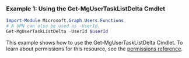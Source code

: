 ### Example 1: Using the Get-MgUserTaskListDelta Cmdlet
```powershell
Import-Module Microsoft.Graph.Users.Functions
# A UPN can also be used as -UserId.
Get-MgUserTaskListDelta -UserId $userId
```
This example shows how to use the Get-MgUserTaskListDelta Cmdlet.
To learn about permissions for this resource, see the [permissions reference](/graph/permissions-reference).
